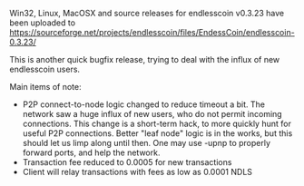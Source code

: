 Win32, Linux, MacOSX and source releases for endlesscoin v0.3.23 have been uploaded to
https://sourceforge.net/projects/endlesscoin/files/EndessCoin/endlesscoin-0.3.23/

This is another quick bugfix release, trying to deal with the influx of new endlesscoin users.

Main items of note:

* P2P connect-to-node logic changed to reduce timeout a bit.  The network saw a huge influx of new users, who do not permit incoming connections.  This change is a short-term hack, to more quickly hunt for useful P2P connections.  Better "leaf node" logic is in the works, but this should let us limp along until then.  One may use -upnp to properly forward ports, and help the network.
* Transaction fee reduced to 0.0005 for new transactions
* Client will relay transactions with fees as low as 0.0001 NDLS
